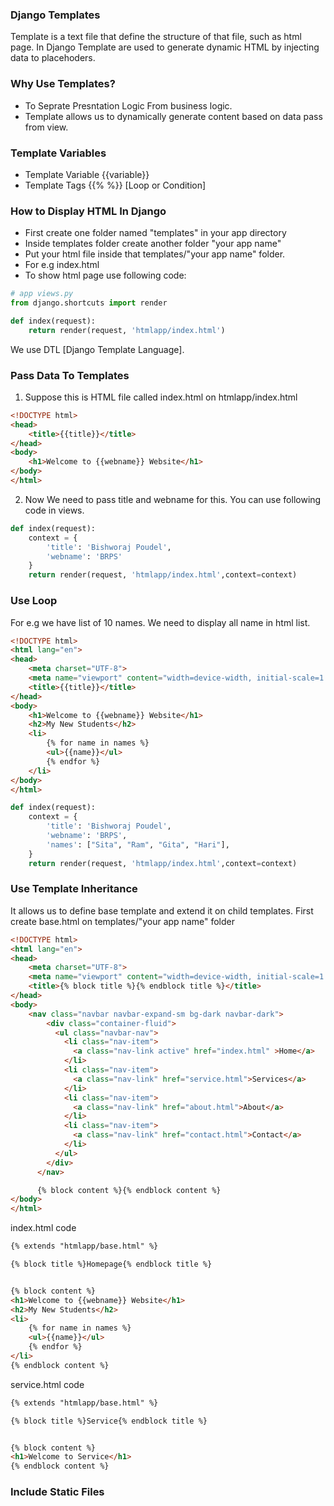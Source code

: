 ### Django Templates
Template is a text file that define the structure of that file, such as html page. In Django Template are used to generate dynamic HTML by injecting data to placehoders.

### Why Use Templates?
- To Seprate Presntation Logic From business logic.
- Template allows us to dynamically generate content based on data pass from view.

### Template Variables
- Template Variable {{variable}}
- Template Tags {{% %}} [Loop or Condition]


### How to Display HTML In Django
- First create one folder named "templates" in your app directory
- Inside templates folder create another folder "your app name"
- Put your html file inside that templates/"your app name" folder.
- For e.g index.html
- To show html page use following code:
```python
# app views.py
from django.shortcuts import render

def index(request):
    return render(request, 'htmlapp/index.html')
``` 

We use DTL [Django Template Language]. 
### Pass Data To Templates
1. Suppose this is HTML file called index.html on 
htmlapp/index.html
```html
<!DOCTYPE html>
<head>
    <title>{{title}}</title>
</head>
<body>
    <h1>Welcome to {{webname}} Website</h1>
</body>
</html>
```
2. Now We need to pass title and webname for this. You can use following code in views.
```python
def index(request):
    context = {
        'title': 'Bishworaj Poudel',
        'webname': 'BRPS'
    }
    return render(request, 'htmlapp/index.html',context=context)

```

### Use Loop
For e.g we have list of 10 names. We need to display all name in html list.
```html
<!DOCTYPE html>
<html lang="en">
<head>
    <meta charset="UTF-8">
    <meta name="viewport" content="width=device-width, initial-scale=1.0">
    <title>{{title}}</title>
</head>
<body>
    <h1>Welcome to {{webname}} Website</h1>
    <h2>My New Students</h2>
    <li>
        {% for name in names %}
        <ul>{{name}}</ul>
        {% endfor %}
    </li>
</body>
</html>
```

```python
def index(request):
    context = {
        'title': 'Bishworaj Poudel',
        'webname': 'BRPS',
        'names': ["Sita", "Ram", "Gita", "Hari"],
    }
    return render(request, 'htmlapp/index.html',context=context)
```




### Use Template Inheritance
It allows us to define base template and extend it on child templates. First create base.html on templates/"your app name" folder
```html
<!DOCTYPE html>
<html lang="en">
<head>
    <meta charset="UTF-8">
    <meta name="viewport" content="width=device-width, initial-scale=1.0">
    <title>{% block title %}{% endblock title %}</title>
</head>
<body>
    <nav class="navbar navbar-expand-sm bg-dark navbar-dark">
        <div class="container-fluid">
          <ul class="navbar-nav">
            <li class="nav-item">
              <a class="nav-link active" href="index.html" >Home</a>
            </li>
            <li class="nav-item">
              <a class="nav-link" href="service.html">Services</a>
            </li>
            <li class="nav-item">
              <a class="nav-link" href="about.html">About</a>
            </li>
            <li class="nav-item">
              <a class="nav-link" href="contact.html">Contact</a>
            </li>
          </ul>
        </div>
      </nav>

      {% block content %}{% endblock content %}
</body>
</html>
```

index.html code
```html
{% extends "htmlapp/base.html" %}

{% block title %}Homepage{% endblock title %}


{% block content %}
<h1>Welcome to {{webname}} Website</h1>
<h2>My New Students</h2>
<li>
    {% for name in names %}
    <ul>{{name}}</ul>
    {% endfor %}
</li>
{% endblock content %}
```
service.html code
```html
{% extends "htmlapp/base.html" %}

{% block title %}Service{% endblock title %}


{% block content %}
<h1>Welcome to Service</h1>
{% endblock content %}
```


### Include Static Files





